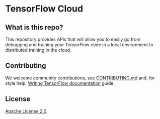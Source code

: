 # TensorFlow Cloud

<h2>What is this repo?</h2>

This repository provides APIs that will allow you to easily go from debugging and training your TensorFlow code in a local environment to distributed training in the cloud.

## Contributing

We welcome community contributions, see [CONTRIBUTING.md](CONTRIBUTING.md) and, for style help,
[Writing TensorFlow documentation](https://www.tensorflow.org/community/documentation)
guide.

## License

[Apache License 2.0](LICENSE)
